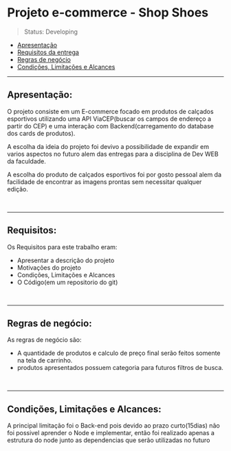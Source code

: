 <h1>Projeto e-commerce - Shop Shoes</h1>

>Status: Developing


+ <a href="#Apresentação">Apresentação</a>
+ <a href="#Requisitos">Requisitos da entrega</a>
+ <a href="#Negocios">Regras de negócio</a>
+ <a href="#Limitações">Condições, Limitações e Alcances</a>


<hr>
<h2 id="Apresentação">Apresentação:</h2>

O projeto consiste em um E-commerce focado em produtos de calçados esportivos utilizando uma API ViaCEP(buscar os campos de endereço a partir do CEP) e uma interação com Backend(carregamento do database dos cards de produtos).

A escolha da ideia do projeto foi devivo a possibilidade de expandir em varios aspectos no futuro alem das entregas para a disciplina de Dev WEB da faculdade.

A escolha do produto de calçados esportivos foi por gosto pessoal alem da facilidade de encontrar as imagens prontas sem necessitar qualquer edição.

<br>

<hr>
<h2 id="Requisitos">Requisitos:</h2>

Os Requisitos para este trabalho eram:

+ Apresentar a descrição do projeto
+ Motivações do projeto
+ Condições, Limitações e Alcances
+ O Código(em um repositorio do git)

<br>

<hr>
<h2 id="Negocios">Regras de negócio:</h2>

As regras de negócio são:

+ A quantidade de produtos e calculo de preço final serão feitos somente na tela de carrinho.
+ produtos apresentados possuem categoria para futuros filtros de busca.

<br>

<hr>
<h2 id="Limitações">Condições, Limitações e Alcances:</h2>

A principal limitação foi o Back-end pois devido ao prazo curto(15dias) não foi possivel aprender o Node e implementar, então foi realizado apenas a estrutura do node junto as dependencias que serão utilizadas no futuro